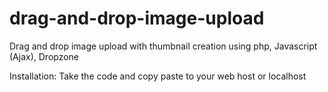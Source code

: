 # drag-and-drop-image-upload
Drag and drop image upload with thumbnail creation using php, Javascript (Ajax), Dropzone

Installation: Take the code and copy paste to your web host or localhost
